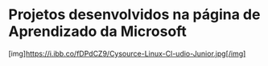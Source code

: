 # Projetos desenvolvidos na página de Aprendizado da Microsoft
[img]https://i.ibb.co/fDPdCZ9/Cysource-Linux-Cl-udio-Junior.jpg[/img]
